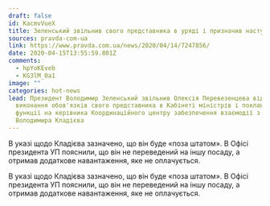 ```yaml
---
draft: false
id: KacmvVueX
title: Зеленський звільнив свого представника в уряді і призначив наступника
sources: pravda-com-ua
link: https://www.pravda.com.ua/news/2020/04/14/7247856/
date: 2020-04-15T13:55:59.801Z
comments:
  - hpYoKEveb
  - KG3lM_0a1
image: ""
categories: hot-news
lead: Президент Володимир Зеленський звільнив Олексія Перевезенцева від
  виконання обов'язків свого представника в Кабінеті міністрів і поклав ці
  функції на керівника Координаційного центру забезпечення взаємодії з урядом
  Володимира Кладієва
---
```

В указі щодо Кладієва зазначено, що він буде «поза штатом». В Офісі президента УП пояснили, що він не переведений на іншу посаду, а отримав додаткове навантаження, яке не оплачується.

В указі щодо Кладієва зазначено, що він буде «поза штатом». В Офісі президента УП пояснили, що він не переведений на іншу посаду, а отримав додаткове навантаження, яке не оплачується.
